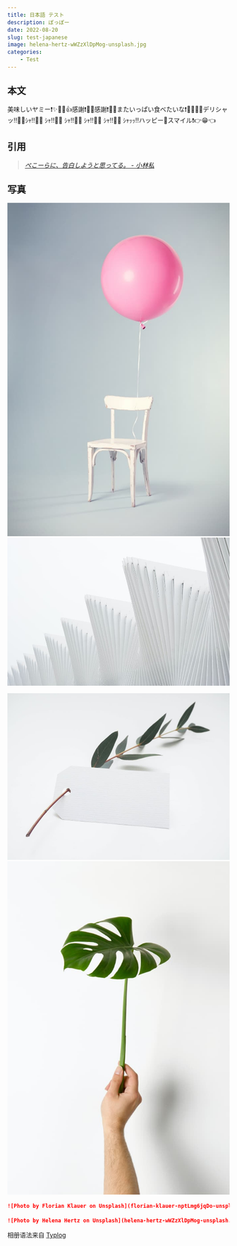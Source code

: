 ```yaml
---
title: 日本語 テスト
description: ぽっぽー
date: 2022-08-20
slug: test-japanese
image: helena-hertz-wWZzXlDpMog-unsplash.jpg
categories:
    - Test
---
```


## 本文

美味しいヤミー❗️✨🤟😁👍感謝❗️🙌✨感謝❗️🙌✨またいっぱい食べたいな❗️🍖😋🍴✨デリシャッ‼️🙏✨ｼｬ‼️🙏✨ ｼｬ‼️🙏✨ ｼｬ‼️🙏✨ ｼｬ‼️🙏✨ ｼｬ‼️🙏✨ ｼｬｯｯ‼ハッピー🌟スマイル❗️👉😁👈

## 引用

> *[ぺこーらに、告白しようと思ってる。 - 小林私](https://youtu.be/y3zYkGCdz0A)*

## 写真

![Photo by Florian Klauer on Unsplash](florian-klauer-nptLmg6jqDo-unsplash.jpg)  ![Photo by Luca Bravo on Unsplash](luca-bravo-alS7ewQ41M8-unsplash.jpg) 

![Photo by Helena Hertz on Unsplash](helena-hertz-wWZzXlDpMog-unsplash.jpg)  ![Photo by Hudai Gayiran on Unsplash](hudai-gayiran-3Od_VKcDEAA-unsplash.jpg)

```markdown
![Photo by Florian Klauer on Unsplash](florian-klauer-nptLmg6jqDo-unsplash.jpg)  ![Photo by Luca Bravo on Unsplash](luca-bravo-alS7ewQ41M8-unsplash.jpg) 

![Photo by Helena Hertz on Unsplash](helena-hertz-wWZzXlDpMog-unsplash.jpg)  ![Photo by Hudai Gayiran on Unsplash](hudai-gayiran-3Od_VKcDEAA-unsplash.jpg)
```

相册语法来自 [Typlog](https://typlog.com/)